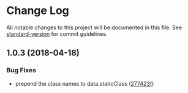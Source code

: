 # Change Log

All notable changes to this project will be documented in this file. See [standard-version](https://github.com/conventional-changelog/standard-version) for commit guidelines.

<a name="1.0.3"></a>
## 1.0.3 (2018-04-18)


### Bug Fixes

* prepend the class names to data.staticClass ([277423f](https://github.com/fjc0k/vue-css-modules/commit/277423f))

